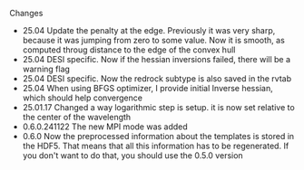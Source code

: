 Changes

* 25.04 Update the penalty at the edge. Previously it was very sharp, because it was jumping from zero to some value. Now it is smooth, as computed throug distance to the edge of the convex hull
* 25.04 DESI specific. Now if the hessian inversions failed, there will be a warning flag
* 25.04 DESI specific. Now the redrock subtype is also saved in the rvtab
* 25.04 When using BFGS optimizer, I provide initial Inverse hessian, which should help convergence
* 25.01.17 Changed a way logarithmic step is setup. it is now set relative to the center of the wavelength
* 0.6.0.241122 The new MPI mode was added
* 0.6.0 Now the preprocessed information about the templates is stored in the HDF5. That means that all this information has to be regenerated. If you don't want to do that, you should use the 0.5.0 version
